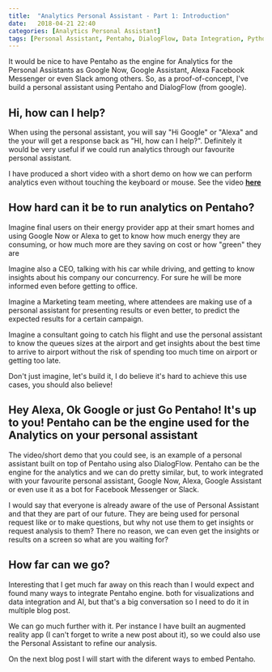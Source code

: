 ```yaml
---
title:  "Analytics Personal Assistant - Part 1: Introduction"
date:   2018-04-21 22:40
categories: [Analytics Personal Assistant]
tags: [Personal Assistant, Pentaho, DialogFlow, Data Integration, Python]
--- 
```


It would be nice to have Pentaho as the engine for Analytics for the Personal Assistants as Google Now, Google Assistant, Alexa Facebook Messenger or even Slack among others.  So, as a proof-of-concept, I've build a personal assistant using Pentaho and DialogFlow (from google). 

## Hi, how can I help?

When using the personal assistant, you will say "Hi Google" or "Alexa" and the your will get a response back as "HI, how can I help?". Definitely it would be very useful if we could run analytics through our favourite personal assistant.  

I have produced a short video with a short demo on how we can perform analytics even without touching the keyboard or mouse. See the video **[here](https://youtu.be/csLaInmw9QQ)**

## How hard can it be to run analytics on Pentaho?

Imagine final users on their energy provider app at their smart homes and using Google Now or Alexa to get to know how much energy they are consuming, or how much more are they saving on cost or how "green" they are

Imagine also a CEO, talking with his car while driving, and getting to know insights about his company our concurrency. For sure he will be more informed even before getting to office. 

Imagine a Marketing team meeting, where attendees are making use of a personal assistant for presenting results or even better, to predict the expected results for a certain campaign.

Imagine a consultant going to catch his flight and use the personal assistant to know the queues sizes at the airport and get insights about the best time to arrive to airport without the risk of spending too much time on airport or getting too late. 

Don't just imagine, let's build it, I do believe it's hard to achieve this use cases, you should also believe!

## Hey Alexa, Ok Google or just Go Pentaho! It's up to you! Pentaho can be the engine used for the Analytics on your personal assistant

The video/short demo that you could see, is an example of a personal assistant built on top of Pentaho using also DialogFlow. Pentaho can be the engine for the analytics and  we can do pretty similar, but, to work integrated with your favourite personal assistant, Google Now, Alexa, Google Assistant or even use it as a bot for Facebook Messenger or Slack. 

I would say that everyone is already aware of the use of Personal Assistant and that they are part of our future. They are being used for personal request like or to make questions, but why not use them to get insights or request analysis to them? There no reason, we can even get the insights or results on a screen so what are you waiting for?

## How far can we go?

Interesting that I get much far away on this reach than I would expect and found many ways to integrate Pentaho engine. both for visualizations and data integration and AI, but that's a big conversation so I need to do it in multiple blog post. 

We can go much further with it. Per instance I have built an augmented reality app (I can't forget to write a new post about it), so we could also use the Personal Assistant  to refine our analysis. 

On the next blog post I will start with the diferent ways to embed Pentaho. 


[Live Insights]: #
